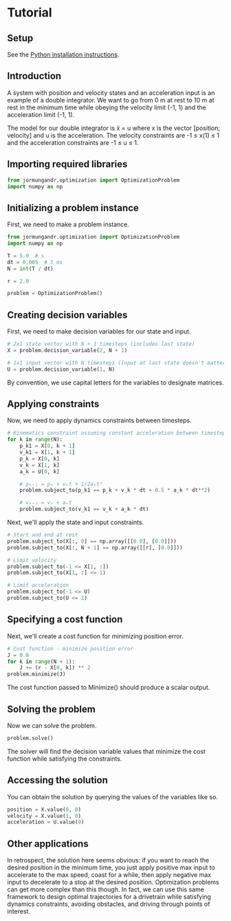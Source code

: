# Tutorial

## Setup

See the
[Python installation instructions](https://sleipnirgroup.github.io/Sleipnir/index.html#autotoc_md2).

## Introduction

A system with position and velocity states and an acceleration input is an
example of a double integrator. We want to go from 0 m at rest to 10 m at rest
in the minimum time while obeying the velocity limit (-1, 1) and the
acceleration limit (-1, 1).

The model for our double integrator is ẍ = u where x is the vector [position;
velocity] and u is the acceleration. The velocity constraints are -1 ≤ x(1) ≤ 1
and the acceleration constraints are -1 ≤ u ≤ 1.

## Importing required libraries

```py
from jormungandr.optimization import OptimizationProblem
import numpy as np
```

## Initializing a problem instance

First, we need to make a problem instance.

```py
from jormungandr.optimization import OptimizationProblem
import numpy as np

T = 5.0  # s
dt = 0.005  # 5 ms
N = int(T / dt)

r = 2.0

problem = OptimizationProblem()
```

## Creating decision variables

First, we need to make decision variables for our state and input.

```py
# 2x1 state vector with N + 1 timesteps (includes last state)
X = problem.decision_variable(2, N + 1)

# 1x1 input vector with N timesteps (input at last state doesn't matter)
U = problem.decision_variable(1, N)
```

By convention, we use capital letters for the variables to designate
matrices.

## Applying constraints

Now, we need to apply dynamics constraints between timesteps.

```py
# Kinematics constraint assuming constant acceleration between timesteps
for k in range(N):
    p_k1 = X[0, k + 1]
    v_k1 = X[1, k + 1]
    p_k = X[0, k]
    v_k = X[1, k]
    a_k = U[0, k]

    # pₖ₊₁ = pₖ + vₖt + 1/2aₖt²
    problem.subject_to(p_k1 == p_k + v_k * dt + 0.5 * a_k * dt**2)

    # vₖ₊₁ = vₖ + aₖt
    problem.subject_to(v_k1 == v_k + a_k * dt)
```

Next, we'll apply the state and input constraints.

```py
# Start and end at rest
problem.subject_to(X[:, 0] == np.array([[0.0], [0.0]]))
problem.subject_to(X[:, N + 1] == np.array([[r], [0.0]]))

# Limit velocity
problem.subject_to(-1 <= X[1, :])
problem.subject_to(X[1, :] <= 1)

# Limit acceleration
problem.subject_to(-1 <= U)
problem.subject_to(U <= 1)
```

## Specifying a cost function

Next, we'll create a cost function for minimizing position error.

```py
# Cost function - minimize position error
J = 0.0
for k in range(N + 1):
    J += (r - X[0, k]) ** 2
problem.minimize(J)
```

The cost function passed to Minimize() should produce a scalar output.

## Solving the problem

Now we can solve the problem.

```py
problem.solve()
```

The solver will find the decision variable values that minimize the cost
function while satisfying the constraints.

## Accessing the solution

You can obtain the solution by querying the values of the variables like so.

```py
position = X.value(0, 0)
velocity = X.value(1, 0)
acceleration = U.value(0)
```

## Other applications

In retrospect, the solution here seems obvious: if you want to reach the desired
position in the minimum time, you just apply positive max input to accelerate to
the max speed, coast for a while, then apply negative max input to decelerate to
a stop at the desired position. Optimization problems can get more complex than
this though. In fact, we can use this same framework to design optimal
trajectories for a drivetrain while satisfying dynamics constraints, avoiding
obstacles, and driving through points of interest.

